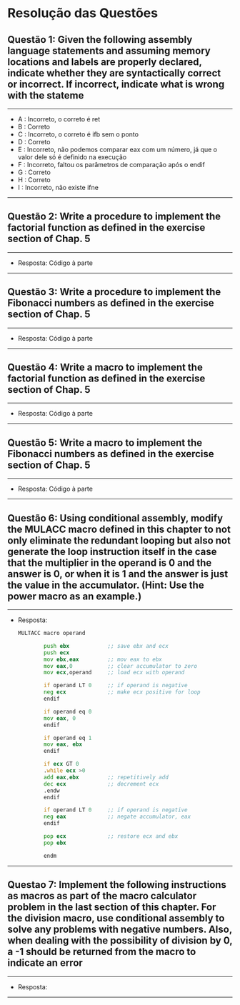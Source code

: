 # Resolução das Questões

## Questão 1: Given the following assembly language statements and assuming memory locations and labels are properly declared, indicate whether they are syntactically correct or incorrect. If incorrect, indicate what is wrong with the stateme

---

* A : Incorreto, o correto é ret
* B : Correto
* C : Incorreto, o correto é ifb sem o ponto
* D : Correto
* E : Incorreto, não podemos comparar eax com um número, já que o valor dele só é definido na execução
* F : Incorreto, faltou os parâmetros de comparação após o endif
* G : Correto
* H : Correto
* I : Incorreto, não existe ifne

---

## Questão 2: Write a procedure to implement the factorial function as defined in the exercise section of Chap. 5

---

* Resposta: Código à parte

---

## Questão 3: Write a procedure to implement the Fibonacci numbers as defined in the exercise section of Chap. 5

---

* Resposta: Código à parte

---

## Questão 4: Write a macro to implement the factorial function as defined in the exercise section of Chap. 5

---

* Resposta: Código à parte

---

## Questão 5: Write a macro to implement the Fibonacci numbers as defined in the exercise section of Chap. 5

---

* Resposta: Código à parte

---

## Questão 6: Using conditional assembly, modify the MULACC macro defined in this chapter to not only eliminate the redundant looping but also not generate the loop instruction itself in the case that the multiplier in the operand is 0 and the answer is 0, or when it is 1 and the answer is just the value in the accumulator. (Hint: Use the power macro as an example.)

---

* Resposta:
    ```asm
    MULTACC macro operand

            push ebx            ;; save ebx and ecx
            push ecx
            mov ebx,eax         ;; mov eax to ebx
            mov eax,0           ;; clear accumulator to zero
            mov ecx,operand     ;; load ecx with operand

            if operand LT 0     ;; if operand is negative
            neg ecx             ;; make ecx positive for loop
            endif

            if operand eq 0
            mov eax, 0
            endif

            if operand eq 1
            mov eax, ebx
            endif

            if ecx GT 0
            .while ecx >0
            add eax,ebx         ;; repetitively add
            dec ecx             ;; decrement ecx
            .endw
            endif

            if operand LT 0     ;; if operand is negative
            neg eax             ;; negate accumulator, eax
            endif

            pop ecx             ;; restore ecx and ebx
            pop ebx

            endm
    ```

---

## Questao 7: Implement the following instructions as macros as part of the macro calculator problem in the last section of this chapter. For the division macro, use conditional assembly to solve any problems with negative numbers. Also, when dealing with the possibility of division by 0, a -1 should be returned from the macro to indicate an error

---

* Resposta:

---

